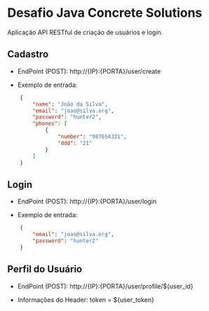 # Desafio Java Concrete Solutions

Aplicação API RESTful de criação de usuários e login.

## Cadastro

* EndPoint (POST):
http://{IP}:{PORTA}/user/create

* Exemplo de entrada:

```json
    {
        "name": "João da Silva",
        "email": "joao@silva.org",
        "password": "hunter2",
        "phones": [
            {
                "number": "987654321",
                "ddd": "21"
            }
        ]
    }
```

## Login

* EndPoint (POST):
http://{IP}:{PORTA}/user/login

* Exemplo de entrada:

```json
    {
        "email": "joao@silva.org",
        "password": "hunter2"
    }
```

## Perfil do Usuário

* EndPoint (POST):
http://{IP}:{PORTA}/user/profile/${user_id}

* Informações do Header:
token = ${user_token}



